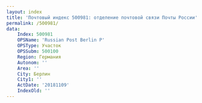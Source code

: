 ```yaml
---
layout: index
title: 'Почтовый индекс 500981: отделение почтовой связи Почты России'
permalink: /500981/
data:
    Index: 500981
    OPSName: 'Russian Post Berlin P'
    OPSType: Участок
    OPSSubm: 500100
    Region: Германия
    Autonom: ''
    Area: ''
    City: Берлин
    City1: ''
    ActDate: '20181109'
    IndexOld: ''
---
```

